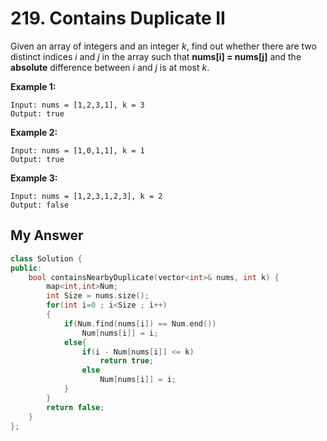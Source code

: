 # 219. Contains Duplicate II

Given an array of integers and an integer *k*, find out whether there are two distinct indices *i* and *j* in the array such that **nums[i] = nums[j]** and the **absolute** difference between *i* and *j* is at most *k*.

**Example 1:**

```
Input: nums = [1,2,3,1], k = 3
Output: true
```

**Example 2:**

```
Input: nums = [1,0,1,1], k = 1
Output: true
```

**Example 3:**

```
Input: nums = [1,2,3,1,2,3], k = 2
Output: false
```



## My Answer

```c++
class Solution {
public:
    bool containsNearbyDuplicate(vector<int>& nums, int k) {
        map<int,int>Num;
        int Size = nums.size();
        for(int i=0 ; i<Size ; i++)
        {
            if(Num.find(nums[i]) == Num.end())
                Num[nums[i]] = i;
            else{
                if(i - Num[nums[i]] <= k)
                    return true;
                else
                    Num[nums[i]] = i;
            }
        }
        return false;
    }
};
```


